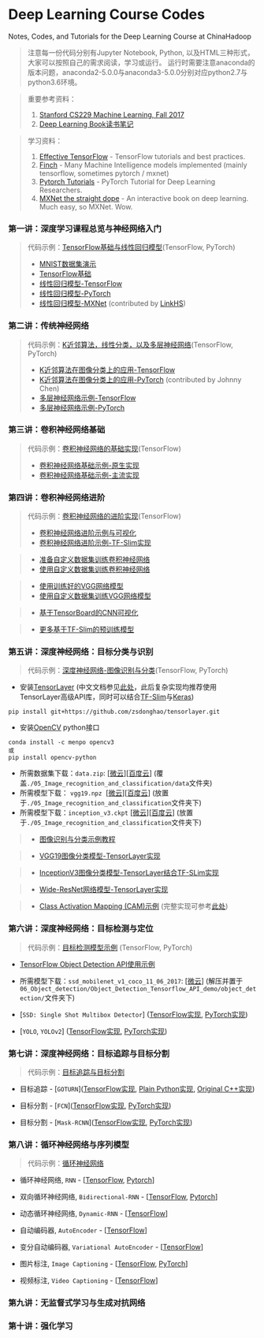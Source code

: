 # Deep Learning Course Codes
Notes, Codes, and Tutorials for the Deep Learning Course at ChinaHadoop

> 注意每一份代码分别有Jupyter Notebook, Python, 以及HTML三种形式，大家可以按照自己的需求阅读，学习或运行。
> 运行时需要注意anaconda的版本问题，anaconda2-5.0.0与anaconda3-5.0.0分别对应python2.7与python3.6环境。

> 重要参考资料：
>    1. [Stanford CS229 Machine Learning, Fall 2017](http://cs229.stanford.edu/)
>    1. [Deep Learning Book读书笔记](https://github.com/exacity/simplified-deeplearning.git)

> 学习资料：
>    1. [Effective TensorFlow](https://github.com/vahidk/EffectiveTensorflow) - TensorFlow tutorials and best practices.
>    1. [Finch](https://github.com/zhedongzheng/finch) - Many Machine Intelligence models implemented (mainly tensorflow, sometimes pytorch / mxnet)
>    1. [Pytorch Tutorials](https://github.com/yunjey/pytorch-tutorial) - PyTorch Tutorial for Deep Learning Researchers.
>    1. [MXNet the straight dope](https://github.com/zackchase/mxnet-the-straight-dope) - An interactive book on deep learning. Much easy, so MXNet. Wow.

### 第一讲：深度学习课程总览与神经网络入门
> 代码示例：[TensorFlow基础与线性回归模型](https://github.com/jastarex/DeepLearningCourseCodes/tree/master/01_TF_basics_and_linear_regression)(TensorFlow, PyTorch)
> - [MNIST数据集演示](https://github.com/jastarex/DeepLearningCourseCodes/blob/master/01_TF_basics_and_linear_regression/mnist_data_introduction_tf.ipynb)
> - [TensorFlow基础](https://github.com/jastarex/DeepLearningCourseCodes/blob/master/01_TF_basics_and_linear_regression/tensorflow_basic.ipynb)
> - [线性回归模型-TensorFlow](https://github.com/jastarex/DeepLearningCourseCodes/blob/master/01_TF_basics_and_linear_regression/linear_regression_tf.ipynb)
> - [线性回归模型-PyTorch](https://github.com/jastarex/DeepLearningCourseCodes/blob/master/01_TF_basics_and_linear_regression/linear_regression_pt.ipynb)
> - [线性回归模型-MXNet](https://github.com/jastarex/DeepLearningCourseCodes/blob/master/01_TF_basics_and_linear_regression/linear_regression_mx.ipynb) (contributed by [LinkHS](https://github.com/LinkHS))

### 第二讲：传统神经网络
> 代码示例：[K近邻算法，线性分类，以及多层神经网络](https://github.com/jastarex/DeepLearningCourseCodes/tree/master/02_Logistic_regression_and_multilayer_perceptron)(TensorFlow, PyTorch)
> - [K近邻算法在图像分类上的应用-TensorFlow](https://github.com/jastarex/DeepLearningCourseCodes/blob/master/02_Logistic_regression_and_multilayer_perceptron/nearest_neighbor_tf.ipynb)
> - [K近邻算法在图像分类上的应用-PyTorch](https://github.com/jastarex/DeepLearningCourseCodes/blob/master/02_Logistic_regression_and_multilayer_perceptron/nearest_neighbor_pt.ipynb) (contributed by Johnny Chen)
> - [多层神经网络示例-TensorFlow](https://github.com/jastarex/DeepLearningCourseCodes/blob/master/02_Logistic_regression_and_multilayer_perceptron/neural_network_tf.ipynb)
> - [多层神经网络示例-PyTorch](https://github.com/jastarex/DeepLearningCourseCodes/blob/master/02_Logistic_regression_and_multilayer_perceptron/neural_network_pt.ipynb)

### 第三讲：卷积神经网络基础
> 代码示例：[卷积神经网络的基础实现](https://github.com/jastarex/DeepLearningCourseCodes/tree/master/03_CNN_basics)(TensorFlow)
> - [卷积神经网络基础示例-原生实现](https://github.com/jastarex/DeepLearningCourseCodes/blob/master/03_CNN_basics/cnn_tf_raw.ipynb)
> - [卷积神经网络基础示例-主流实现](https://github.com/jastarex/DeepLearningCourseCodes/blob/master/03_CNN_basics/cnn_tf.ipynb)

### 第四讲：卷积神经网络进阶
> 代码示例：[卷积神经网络的进阶实现](https://github.com/jastarex/DeepLearningCourseCodes/tree/master/04_CNN_advances)(TensorFlow)
> - [卷积神经网络进阶示例与可视化](https://github.com/jastarex/DeepLearningCourseCodes/blob/master/04_CNN_advances/cnn_mnist_simple.ipynb)
> - [卷积神经网络进阶示例-TF-Slim实现](https://github.com/jastarex/DeepLearningCourseCodes/blob/master/04_CNN_advances/cnn_mnist_modern.ipynb)

> - [准备自定义数据集训练卷积神经网络](https://github.com/jastarex/DeepLearningCourseCodes/blob/master/04_CNN_advances/basic_gendataset.ipynb)
> - [使用自定义数据集训练卷积神经网络](https://github.com/jastarex/DeepLearningCourseCodes/blob/master/04_CNN_advances/cnn_custom_simple.ipynb)

> - [使用训练好的VGG网络模型](https://github.com/jastarex/DeepLearningCourseCodes/blob/master/04_CNN_advances/use_vgg.ipynb)
> - [使用自定义数据集训练VGG网络模型](https://github.com/jastarex/DeepLearningCourseCodes/blob/master/04_CNN_advances/use_vgg_finetune.ipynb)

> - [基于TensorBoard的CNN可视化](https://github.com/jastarex/DeepLearningCourseCodes/blob/master/04_CNN_advances/vis_cnn_mnist.ipynb)

> - [更多基于TF-Slim的预训练模型](https://github.com/tensorflow/models/tree/master/research/slim#pre-trained-models)

### 第五讲：深度神经网络：目标分类与识别
> 代码示例：[深度神经网络-图像识别与分类](https://github.com/jastarex/DeepLearningCourseCodes/tree/master/05_Image_recognition_and_classification)(TensorFlow, PyTorch)

- 安装[TensorLayer](https://github.com/zsdonghao/tensorlayer) (中文文档参见[此处](https://tensorlayercn.readthedocs.io/zh/latest/)，此后复杂实现均推荐使用TensorLayer高级API库，同时可以结合[TF-Slim](http://tensorlayercn.readthedocs.io/zh/latest/modules/layers.html#tf-slim)与[Keras](http://tensorlayercn.readthedocs.io/zh/latest/modules/layers.html#keras))
```
pip install git+https://github.com/zsdonghao/tensorlayer.git
```
- 安装[OpenCV](http://opencv.org/) python接口
```
conda install -c menpo opencv3 
或
pip install opencv-python
```
- 所需数据集下载：`data.zip`: [[微云](https://share.weiyun.com/7d008fcb693823503155acfc2be6ad2b)][[百度云](https://pan.baidu.com/s/1qYDhN5M)] (覆盖`./05_Image_recognition_and_classification/data`文件夹)  
- 所需模型下载： `vgg19.npz`  [[微云](https://share.weiyun.com/9fe52101fad44dadd4385d1f3d1e5804)][[百度云](https://pan.baidu.com/s/1qXIXr32)] (放置于`./05_Image_recognition_and_classification`文件夹下)  
- 所需模型下载：`inception_v3.ckpt` [[微云](https://share.weiyun.com/efdcea495ff2abd9cf271005a1d6f6b9)][[百度云](https://pan.baidu.com/s/1hrMB0Ug)] (放置于`./05_Image_recognition_and_classification`文件夹下) 

> - [图像识别与分类示例教程](https://github.com/jastarex/DeepLearningCourseCodes/blob/master/05_Image_recognition_and_classification/cnn.ipynb)

> - [VGG19图像分类模型-TensorLayer实现](https://github.com/jastarex/DeepLearningCourseCodes/blob/master/05_Image_recognition_and_classification/vgg19.ipynb)

> - [InceptionV3图像分类模型-TensorLayer结合TF-SLim实现](https://github.com/jastarex/DeepLearningCourseCodes/blob/master/05_Image_recognition_and_classification/inceptionV3_tfslim.ipynb)

> - [Wide-ResNet网络模型-TensorLayer实现](https://github.com/jastarex/DeepLearningCourseCodes/blob/master/05_Image_recognition_and_classification/wide_resnet_cifar.ipynb)

> - [Class Activation Mapping (CAM)示例](https://github.com/jastarex/DeepLearningCourseCodes/blob/master/05_Image_recognition_and_classification/pytorch_CAM.py) (完整实现可参考[此处](https://github.com/metalbubble/CAM))

### 第六讲：深度神经网络：目标检测与定位
> 代码示例：[目标检测模型示例](https://github.com/jastarex/DeepLearningCourseCodes/tree/master/01_TF_basics_and_linear_regression) (TensorFlow, PyTorch)

- [TensorFlow Object Detection API使用示例](https://github.com/jastarex/DeepLearningCourseCodes/tree/master/06_Object_detection/Object_Detection_Tensorflow_API_demo)

- 所需模型下载：`ssd_mobilenet_v1_coco_11_06_2017`: [[微云](https://share.weiyun.com/800e541b4403b07fb460fc017c77dc20)] (解压并置于`06_Object_detection/Object_Detection_Tensorflow_API_demo/object_detection/`文件夹下)

- [`SSD: Single Shot Multibox Detector`] ([TensorFlow实现](https://github.com/balancap/SSD-Tensorflow), [PyTorch实现](https://github.com/amdegroot/ssd.pytorch))

- [`YOLO`, `YOLOv2`] ([TensorFlow实现](https://github.com/ruiminshen/yolo-tf), [PyTorch实现](https://github.com/marvis/pytorch-yolo2))

### 第七讲：深度神经网络：目标追踪与目标分割
> 代码示例：[目标追踪与目标分割](https://github.com/jastarex/DeepLearningCourseCodes/tree/master/07_Object_tracking_and_object_segmentation)

- 目标追踪 - [`GOTURN`]([TensorFlow实现](https://github.com/tangyuhao/GOTURN-Tensorflow), [Plain Python实现](https://github.com/nrupatunga/PY-GOTURN), [Original C++实现](https://github.com/davheld/GOTURN))

- 目标分割 - [`FCN`]([TensorFlow实现](https://github.com/shekkizh/FCN.tensorflow), [PyTorch实现](https://github.com/wkentaro/pytorch-fcn))

- 目标分割 - [`Mask-RCNN`]([TensorFlow实现](https://github.com/CharlesShang/FastMaskRCNN), [PyTorch实现](https://github.com/felixgwu/mask_rcnn_pytorch))

### 第八讲：循环神经网络与序列模型
> 代码示例：[循环神经网络](https://github.com/jastarex/DeepLearningCourseCodes/tree/master/08_RNN_and_Seq2Seq)

- 循环神经网络, `RNN` - [[TensorFlow](https://github.com/jastarex/DeepLearningCourseCodes/blob/master/08_RNN_and_Seq2Seq/rnn_tf.ipynb), [Pytorch](https://github.com/jastarex/DeepLearningCourseCodes/blob/master/08_RNN_and_Seq2Seq/rnn_pytorch.py)]

- 双向循环神经网络, `Bidirectional-RNN` - [[TensorFlow](https://github.com/jastarex/DeepLearningCourseCodes/blob/master/08_RNN_and_Seq2Seq/bidirectional_rnn_tf.ipynb), [Pytorch](https://github.com/jastarex/DeepLearningCourseCodes/blob/master/08_RNN_and_Seq2Seq/bidirection_rnn_pytorch.py)]

- 动态循环神经网络, `Dynamic-RNN` - [[TensorFlow](https://github.com/jastarex/DeepLearningCourseCodes/blob/master/08_RNN_and_Seq2Seq/dynamic_rnn_tf.ipynb)]

- 自动编码器, `AutoEncoder` - [[TensorFlow](https://github.com/jastarex/DeepLearningCourseCodes/blob/master/08_RNN_and_Seq2Seq/autoencoder_tf.ipynb)]

- 变分自动编码器, `Variational AutoEncoder` - [[TensorFlow](https://github.com/jastarex/DeepLearningCourseCodes/blob/master/08_RNN_and_Seq2Seq/variational_autoencoder_tf.ipynb)]

- 图片标注, `Image Captioning` - [[TensorFlow](https://github.com/zsdonghao/Image-Captioning), [PyTorch](https://github.com/yunjey/pytorch-tutorial/tree/master/tutorials/03-advanced/image_captioning)]

- 视频标注, `Video Captioning` - [[TensorFlow](https://github.com/chenxinpeng/S2VT)]

### 第九讲：无监督式学习与生成对抗网络

### 第十讲：强化学习
